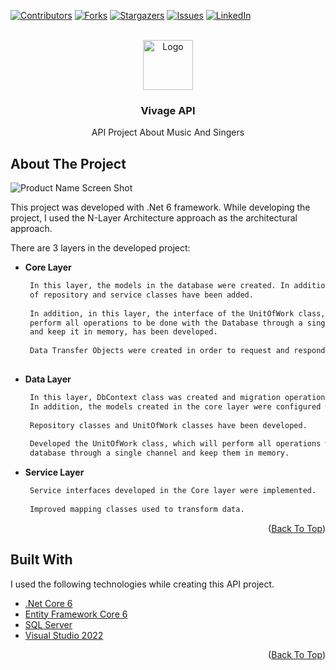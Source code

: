 <div id="top"></div>

<!-- PROJECT SHIELDS -->
[![Contributors][contributors-shield]][contributors-url]
[![Forks][forks-shield]][forks-url]
[![Stargazers][stars-shield]][stars-url]
[![Issues][issues-shield]][issues-url]
[![LinkedIn][linkedin-shield]][linkedin-url]



<!-- PROJECT LOGO -->
<br />
<div align="center">
  <a href="https://github.com/muhammetcagatay/VivaceAPI">
    <img src="https://www.ukeysoft.com/images/apple-music-icon.jpg" alt="Logo" width="80" height="80">
  </a>

  <h3 align="center">Vivage API</h3>

  <p align="center">
    API Project About Music And Singers
    <br />
    <!--
    <a href="https://github.com/othneildrew/Best-README-Template"><strong>Explore the docs »</strong></a>
    <br />
    <br />
    <a href="https://github.com/othneildrew/Best-README-Template">View Demo</a>
    ·
    <a href="https://github.com/othneildrew/Best-README-Template/issues">Report Bug</a>
    ·
    <a href="https://github.com/othneildrew/Best-README-Template/issues">Request Feature</a>
    -->
  </p>
</div>

<!-- ABOUT THE PROJECT -->

##  About The Project

![Product Name Screen Shot](https://kinsta.com/wp-content/uploads/2019/12/wordpress-rest-api-1024x512.jpg)

This project was developed with .Net 6 framework. While developing the project, I used the N-Layer Architecture approach as the architectural approach.

There are 3 layers in the developed project:
* **Core Layer**<br>
  ```sh
   In this layer, the models in the database were created. In addition interfaces 
   of repository and service classes have been added.
   
   In addition, in this layer, the interface of the UnitOfWork class, which will 
   perform all operations to be done with the Database through a single channel 
   and keep it in memory, has been developed.
   
   Data Transfer Objects were created in order to request and respond to the data appropriately.
   
   ```
   
* **Data Layer**<br>
  ```sh
   In this layer, DbContext class was created and migration operations were performed. 
   In addition, the models created in the core layer were configured with the help of fluent api.
   
   Repository classes and UnitOfWork classes have been developed.
   
   Developed the UnitOfWork class, which will perform all operations with the 
   database through a single channel and keep them in memory.
   ```
   
* **Service Layer**<br>
  ```sh
   Service interfaces developed in the Core layer were implemented.
   
   Improved mapping classes used to transform data.
   ```
   

<p align="right">(<a href="#top">Back To Top</a>)</p>



## Built With

I used the following technologies while creating this API project.

* [.Net Core 6](https://docs.microsoft.com/tr-tr/aspnet/core/introduction-to-aspnet-core?view=aspnetcore-6.0)
* [Entity Framework Core 6](https://docs.microsoft.com/tr-tr/ef/core/)
* [SQL Server](https://www.google.com/search?client=opera&q=sql+server&sourceid=opera&ie=UTF-8&oe=UTF-8)
* [Visual Studio 2022](https://visualstudio.microsoft.com/tr/vs/)

<p align="right">(<a href="#top">Back To Top</a>)</p>


<!-- MARKDOWN LINKS & IMAGES -->
<!-- https://www.markdownguide.org/basic-syntax/#reference-style-links -->
[contributors-shield]: https://img.shields.io/github/contributors/othneildrew/Best-README-Template.svg?style=for-the-badge
[contributors-url]: https://github.com/muhammetcagatay/VivaceAPI/graphs/contributors
[forks-shield]: https://img.shields.io/github/forks/othneildrew/Best-README-Template.svg?style=for-the-badge
[forks-url]: https://github.com/muhammetcagatay/VivaceAPI/network/members
[stars-shield]: https://img.shields.io/github/stars/othneildrew/Best-README-Template.svg?style=for-the-badge
[stars-url]: https://github.com/muhammetcagatay/VivaceAPI/stargazers
[issues-shield]: https://img.shields.io/github/issues/othneildrew/Best-README-Template.svg?style=for-the-badge
[issues-url]: https://github.com/muhammetcagatay/VivaceAPI/issues
[linkedin-shield]: https://img.shields.io/badge/-LinkedIn-black.svg?style=for-the-badge&logo=linkedin&colorB=555
[linkedin-url]: https://www.linkedin.com/in/muhammetcagatayy/
[product-screenshot]: images/screenshot.png


